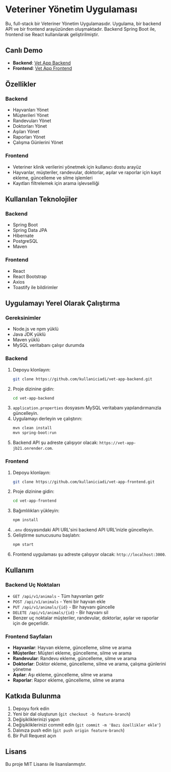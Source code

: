 # Veteriner Yönetim Uygulaması

Bu, full-stack bir Veteriner Yönetim Uygulamasıdır. Uygulama, bir backend API ve bir frontend arayüzünden oluşmaktadır. Backend Spring Boot ile, frontend ise React kullanılarak geliştirilmiştir.

## Canlı Demo

- **Backend**: [Vet App Backend](https://vet-app-jb21.onrender.com)
- **Frontend**: [Vet App Frontend](https://illustrious-sprite-fc0fa6.netlify.app/)

## Özellikler

### Backend

- Hayvanları Yönet
- Müşterileri Yönet
- Randevuları Yönet
- Doktorları Yönet
- Aşıları Yönet
- Raporları Yönet
- Çalışma Günlerini Yönet

### Frontend

- Veteriner klinik verilerini yönetmek için kullanıcı dostu arayüz
- Hayvanlar, müşteriler, randevular, doktorlar, aşılar ve raporlar için kayıt ekleme, güncelleme ve silme işlemleri
- Kayıtları filtrelemek için arama işlevselliği

## Kullanılan Teknolojiler

### Backend

- Spring Boot
- Spring Data JPA
- Hibernate
- PostgreSQL
- Maven

### Frontend

- React
- React Bootstrap
- Axios
- Toastify ile bildirimler

## Uygulamayı Yerel Olarak Çalıştırma

### Gereksinimler

- Node.js ve npm yüklü
- Java JDK yüklü
- Maven yüklü
- MySQL veritabanı çalışır durumda

### Backend

1. Depoyu klonlayın:
    ```sh
    git clone https://github.com/kullaniciadi/vet-app-backend.git
    ```
2. Proje dizinine gidin:
    ```sh
    cd vet-app-backend
    ```
3. `application.properties` dosyasını MySQL veritabanı yapılandırmanızla güncelleyin.
4. Uygulamayı derleyin ve çalıştırın:
    ```sh
    mvn clean install
    mvn spring-boot:run
    ```
5. Backend API şu adreste çalışıyor olacak: `https://vet-app-jb21.onrender.com`.

### Frontend

1. Depoyu klonlayın:
    ```sh
    git clone https://github.com/kullaniciadi/vet-app-frontend.git
    ```
2. Proje dizinine gidin:
    ```sh
    cd vet-app-frontend
    ```
3. Bağımlılıkları yükleyin:
    ```sh
    npm install
    ```
4. `.env` dosyasındaki API URL'sini backend API URL'inizle güncelleyin.
5. Geliştirme sunucusunu başlatın:
    ```sh
    npm start
    ```
6. Frontend uygulaması şu adreste çalışıyor olacak: `http://localhost:3000`.

## Kullanım

### Backend Uç Noktaları

- `GET /api/v1/animals` - Tüm hayvanları getir
- `POST /api/v1/animals` - Yeni bir hayvan ekle
- `PUT /api/v1/animals/{id}` - Bir hayvanı güncelle
- `DELETE /api/v1/animals/{id}` - Bir hayvanı sil
- Benzer uç noktalar müşteriler, randevular, doktorlar, aşılar ve raporlar için de geçerlidir.

### Frontend Sayfaları

- **Hayvanlar**: Hayvan ekleme, güncelleme, silme ve arama
- **Müşteriler**: Müşteri ekleme, güncelleme, silme ve arama
- **Randevular**: Randevu ekleme, güncelleme, silme ve arama
- **Doktorlar**: Doktor ekleme, güncelleme, silme ve arama, çalışma günlerini yönetme
- **Aşılar**: Aşı ekleme, güncelleme, silme ve arama
- **Raporlar**: Rapor ekleme, güncelleme, silme ve arama

## Katkıda Bulunma

1. Depoyu fork edin
2. Yeni bir dal oluşturun (`git checkout -b feature-branch`)
3. Değişikliklerinizi yapın
4. Değişikliklerinizi commit edin (`git commit -m 'Bazı özellikler ekle'`)
5. Dalınıza push edin (`git push origin feature-branch`)
6. Bir Pull Request açın

## Lisans

Bu proje MIT Lisansı ile lisanslanmıştır.
